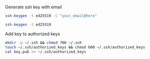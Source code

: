 Generate ssh key with email
```bash
ssh-keygen -t ed25519 -C "your_email@here"
```

```bash
ssh-keygen -t ed25519
```

Add key to authorized keys
```sh
mkdir -p ~/.ssh && chmod 700 ~/.ssh
touch ~/.ssh/authorized_keys && chmod 600 ~/.ssh/authorized_keys
cat key.pub >> ~/.ssh/authorized_keys
```

